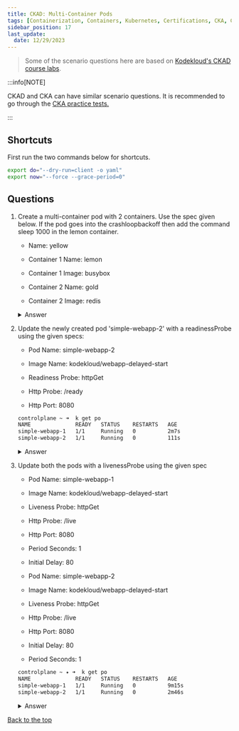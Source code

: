 ```yaml
---
title: CKAD: Multi-Container Pods
tags: [Containerization, Containers, Kubernetes, Certifications, CKA, CKAD, CKSS]
sidebar_position: 17
last_update:
  date: 12/29/2023
---
```




> Some of the scenario questions here are based on [Kodekloud's CKAD course labs](https://kodekloud.com/courses/labs-certified-kubernetes-application-developer/?utm_source=udemy&utm_medium=labs&utm_campaign=kubernetes).


:::info[NOTE]

CKAD and CKA can have similar scenario questions. 
It is recommended to go through the [CKA practice tests.](/docs/015-Containerization/050-Exams/002-Practice-Test-CKA.md)

:::


## Shortcuts

First run the two commands below for shortcuts.

```bash
export do="--dry-run=client -o yaml" 
export now="--force --grace-period=0" 
```

## Questions

1. Create a multi-container pod with 2 containers. Use the spec given below. If the pod goes into the crashloopbackoff then add the command sleep 1000 in the lemon container.

    - Name: yellow

    - Container 1 Name: lemon

    - Container 1 Image: busybox

    - Container 2 Name: gold

    - Container 2 Image: redis


    <details><summary> Answer </summary>
    
    ```bash
    controlplane ~ ➜  k run yellow --image busybox $do > yellow.yml

    controlplane ~ ➜  ls -l
    total 8
    drwxr-xr-x 3 root root 4096 Jan  5 09:40 elastic-search
    -rw-r--r-- 1 root root  237 Jan  5 09:43 yellow.yml 
    ```
    
    ```yaml
    ## yellow.yml 
    apiVersion: v1
    kind: Pod
    metadata:
      creationTimestamp: null
      labels:
        run: yellow
      name: yellow
    spec:
      containers:
      - image: busybox
        name: lemon  
      - image: redis
        name: gold
        resources: {}
    dnsPolicy: ClusterFirst
    restartPolicy: Always
    status: {}
    ```
    
    ```bash
    controlplane ~ ➜  k apply -f yellow.yml 
    pod/yellow created

    controlplane ~ ➜  k get po
    NAME        READY   STATUS              RESTARTS   AGE
    app         1/1     Running             0          5m2s
    blue        2/2     Running             0          3m30s
    fluent-ui   1/1     Running             0          5m3s
    red         3/3     Running             0          4m50s
    yellow      0/2     ContainerCreating   0          3s 
    ```
    
    </details>
      


2. Update the newly created pod 'simple-webapp-2' with a readinessProbe using the given specs:

    - Pod Name: simple-webapp-2

    - Image Name: kodekloud/webapp-delayed-start

    - Readiness Probe: httpGet

    - Http Probe: /ready

    - Http Port: 8080

    ```bash
    controlplane ~ ➜  k get po
    NAME              READY   STATUS    RESTARTS   AGE
    simple-webapp-1   1/1     Running   0          2m7s
    simple-webapp-2   1/1     Running   0          111s 
    ```

    <details><summary> Answer </summary>
    
    ```bash
    controlplane ~ ➜  k get po simple-webapp-2 -o yaml > simple-webapp-2.yml

    controlplane ~ ➜  k delete po simple-webapp-2 $now
    Warning: Immediate deletion does not wait for confirmation that the running resource has been terminated. The resource may continue to run on the cluster indefinitely.
    pod "simple-webapp-2" force deleted

    controlplane ~ ➜  k get po
    NAME              READY   STATUS    RESTARTS   AGE
    simple-webapp-1   1/1     Running   0          3m5s

    controlplane ~ ➜  ls -l
    total 16
    -rwxr-xr-x 1 root root  114 Dec  1 06:17 crash-app.sh
    -rwxr-xr-x 1 root root  216 Dec  1 06:17 curl-test.sh
    -rwxr-xr-x 1 root root  123 Dec  1 06:17 freeze-app.sh
    -rw-r--r-- 1 root root 2772 Jan  5 09:56 simple-webapp-2.yml 
    ```

    Modify the YAML file. 

    ```yaml
    apiVersion: v1
    kind: Pod
    metadata:
      creationTimestamp: "2024-01-05T14:53:47Z"
      labels:
        name: simple-webapp
      name: simple-webapp-2
      namespace: default
      resourceVersion: "631"
      uid: 302ac3b8-bb0b-4294-89dd-4eef603bf001
    spec:
      containers:
      - env:
        - name: APP_START_DELAY
        value: "80"
        image: kodekloud/webapp-delayed-start
        imagePullPolicy: Always
        name: simple-webapp
        readinessProbe:
          httpGet:
            path: /ready
            port: 8080
    ```
    ```bash
    controlplane ~ ➜  k apply -f simple-webapp-2.yml 
    pod/simple-webapp-2 created

    controlplane ~ ➜  k get po
    NAME              READY   STATUS              RESTARTS   AGE
    simple-webapp-1   1/1     Running             0          6m37s
    simple-webapp-2   0/1     ContainerCreating   0          8s 
    ```
    
    </details>
      


3. Update both the pods with a livenessProbe using the given spec

    - Pod Name: simple-webapp-1

    - Image Name: kodekloud/webapp-delayed-start

    - Liveness Probe: httpGet

    - Http Probe: /live

    - Http Port: 8080

    - Period Seconds: 1

    - Initial Delay: 80

    - Pod Name: simple-webapp-2

    - Image Name: kodekloud/webapp-delayed-start

    - Liveness Probe: httpGet

    - Http Probe: /live

    - Http Port: 8080

    - Initial Delay: 80

    - Period Seconds: 1

    ```bash
    controlplane ~ ✦ ➜  k get po
    NAME              READY   STATUS    RESTARTS   AGE
    simple-webapp-1   1/1     Running   0          9m15s
    simple-webapp-2   1/1     Running   0          2m46s 
    ```


    <details><summary> Answer </summary>
    
    ```bash
    controlplane ~ ✦ ➜  k get po simple-webapp-1 -o yaml > simple-webapp-1.yml

    controlplane ~ ✦ ➜  k get po simple-webapp-2 -o yaml > simple-webapp-2.yml

    controlplane ~ ✦ ➜  k delete po simple-webapp-1 $now
    Warning: Immediate deletion does not wait for confirmation that the running resource has been terminated. The resource may continue to run on the cluster indefinitely.
    pod "simple-webapp-1" force deleted

    controlplane ~ ✦ ➜  k delete po simple-webapp-2 $now
    Warning: Immediate deletion does not wait for confirmation that the running resource has been terminated. The resource may continue to run on the cluster indefinitely.
    pod "simple-webapp-2" force deleted

    controlplane ~ ✦ ➜  k get po
    No resources found in default namespace. 
    ```

    Modify the first pod first. 

    ```yaml 
    apiVersion: v1
    kind: Pod
    metadata:
      creationTimestamp: "2024-01-05T14:53:31Z"
      labels:
        name: simple-webapp
      name: simple-webapp-1
      namespace: default
      resourceVersion: "605"
      uid: 5843cf05-165d-4f4c-9293-21f21e9a7905
    spec:
      containers:
      - image: kodekloud/webapp-delayed-start
        imagePullPolicy: Always
        name: simple-webapp
        livenessProbe:
          initialDelaySeconds: 80
          periodSeconds: 1
          httpGet:
            path: /live
            port: 8080
        ports:
        - containerPort: 8080
          protocol: TCP
        resources: {}
        terminationMessagePath: /dev/termination-log
        terminationMessagePolicy: File
        volumeMounts:
        - mountPath: /var/run/secrets/kubernetes.io/serviceaccount
        name: kube-api-access-zwmnp
        readOnly: true
    ```
    ```bash
    controlplane ~ ✦ ➜  k apply -f simple-webapp-1.yml 
    pod/simple-webapp-1 created

    controlplane ~ ✦ ➜  k get po
    NAME              READY   STATUS    RESTARTS   AGE
    simple-webapp-1   1/1     Running   0          51s
    ```

    Next, modify the YAML file for the second pod. 

    ```yaml
    apiVersion: v1
    kind: Pod
    metadata:
      creationTimestamp: "2024-01-05T15:00:00Z"
      labels:
        name: simple-webapp
      name: simple-webapp-2
      namespace: default
      resourceVersion: "1286"
      uid: cfdd23e3-e7e3-4be7-9dd9-b2abf5f0ad0e
    spec:
      containers:
      - env:
        - name: APP_START_DELAY
        value: "80"
        image: kodekloud/webapp-delayed-start
        imagePullPolicy: Always
        name: simple-webapp
        livenessProbe:
          initialDelaySeconds: 80
          periodSeconds: 1
          httpGet:
            path: /live
            port: 8080
        ports:
        - containerPort: 8080
          protocol: TCP
        readinessProbe:
          failureThreshold: 3
          httpGet:
            path: /ready
            port: 8080
            scheme: HTTP
            periodSeconds: 10
        successThreshold: 1
        timeoutSeconds: 1
        resources: {}
        terminationMessagePath: /dev/termination-log
        terminationMessagePolicy: File
        volumeMounts:
        - mountPath: /var/run/secrets/kubernetes.io/serviceaccount
        name: kube-api-access-xvbr6
        readOnly: true
    ```
    ```bash
    controlplane ~ ✦ ➜  k apply -f simple-webapp-2.yml 
    pod/simple-webapp-2 created

    controlplane ~ ✦ ➜  k get po
    NAME              READY   STATUS    RESTARTS   AGE
    simple-webapp-1   1/1     Running   0          118s
    simple-webapp-2   0/1     Running   0          6s
    ```
    
    </details>
      





[Back to the top](#practice-test-ckad)    

